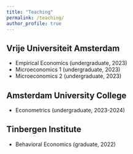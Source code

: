 ```yaml
---
title: "Teaching"
permalink: /teaching/
author_profile: true
---
```


<p align="justify">  
  
</p>

## Vrije Universiteit Amsterdam

- Empirical Economics (undergraduate, 2023)
- Microeconomics 1 (undergraduate, 2023)
- Microeconomics 2 (undergraduate, 2023)

## Amsterdam University College

- Econometrics (undergraduate, 2023-2024)


## Tinbergen Institute

- Behavioral Economics (graduate, 2022)
